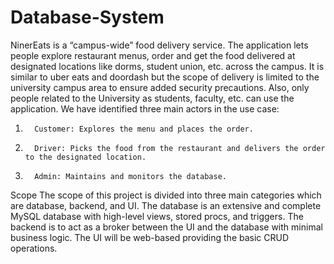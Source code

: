 # Database-System

NinerEats is a “campus-wide” food delivery service. The application lets people explore restaurant menus, order and get the food delivered at designated locations like dorms, student union, etc. across the campus. It is similar to uber eats and doordash but the scope of delivery is limited to the university campus area to ensure added security precautions. Also, only people related to the University as students, faculty, etc. can use the application. We have identified three main actors in the use case:
1.       Customer: Explores the menu and places the order.
2.       Driver: Picks the food from the restaurant and delivers the order to the designated location.
3.       Admin: Maintains and monitors the database.

Scope
The scope of this project is divided into three main categories which are database, backend, and UI. The database is an extensive and complete MySQL database with high-level views, stored procs, and triggers. The backend is to act as a broker between the UI and the database with minimal business logic. The UI will be web-based providing the basic CRUD operations. 
